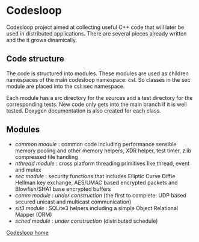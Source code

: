 Codesloop
=========

Codesloop project aimed at collecting useful C++ code that will later be used in distributed applications. There are several pieces already written and the it grows dinamically.

Code structure
--------------
The code is structured into modules. These modules are used as children namespaces of the main codesloop namespace: csl. So classes in the sec module are placed into the csl::sec namespace.

Each module has a src directory for the sources and a test directory for the corresponding tests. New code only gets into the main branch if it is well tested. Doxygen documentation is also created for each class.

Modules
-------

*  *common module* : common code including performance sensible memory pooling and other memory helpers, XDR helper, test timer, zlib compressed file handling
*  *nthread module* : cross platform threading primitives like thread, event and mutex
*  *sec module* : security functions that includes Elliptic Curve Diffie Hellman key exchange, AES/UMAC based encrypted packets and Blowfish/SHA1 base encrypted buffers
*  *comm module* : _under construction_ (the first to complete: UDP based secured unicast and multicast communication)
*  *slt3 module* : SQLite3 helpers including a simple Object Relational Mapper (ORM)
*  *sched module* : _under construction_ (distributed schedule)

[Codesloop home](http://codesloop.blogspot.com/)
